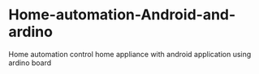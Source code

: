 # Home-automation-Android-and-ardino
Home automation control home appliance with android application using ardino board
